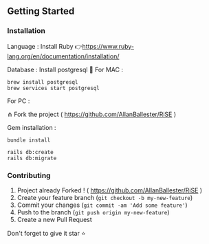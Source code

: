 ## Getting Started

### Installation

Language : Install Ruby 
👉https://www.ruby-lang.org/en/documentation/installation/


Database : Install postgresql 🐘
For MAC :
```
brew install postgresql
brew services start postgresql
```
For PC :


⋔ Fork the project ( https://github.com/AllanBallester/RiSE )

Gem installation :
```
bundle install
```

```
rails db:create
rails db:migrate
```

### Contributing

1. Project already Forked ! ( https://github.com/AllanBallester/RiSE )
2. Create your feature branch (`git checkout -b my-new-feature`)
3. Commit your changes (`git commit -am 'Add some feature'`)
4. Push to the branch (`git push origin my-new-feature`)
5. Create a new Pull Request

Don't forget to give it star ⭐️
